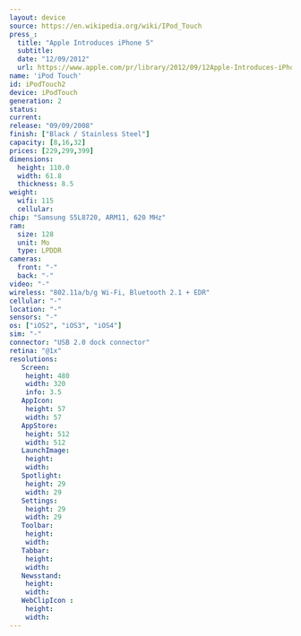 ```yaml
---
layout: device
source: https://en.wikipedia.org/wiki/IPod_Touch
press_:
  title: "Apple Introduces iPhone 5"
  subtitle:
  date: "12/09/2012"
  url: https://www.apple.com/pr/library/2012/09/12Apple-Introduces-iPhone-5.html
name: 'iPod Touch'
id: iPodTouch2
device: iPodTouch
generation: 2
status:
current:
release: "09/09/2008"
finish: ["Black / Stainless Steel"]
capacity: [8,16,32]
prices: [229,299,399]
dimensions:
  height: 110.0
  width: 61.8
  thickness: 8.5
weight:
  wifi: 115
  cellular:
chip: "Samsung S5L8720, ARM11, 620 MHz"
ram:
  size: 128
  unit: Mo
  type: LPDDR
cameras:
  front: "-"
  back: "-"
video: "-"
wireless: "802.11a/b/g Wi‑Fi, Bluetooth 2.1 + EDR"
cellular: "-"
location: "-"
sensors: "-"
os: ["iOS2", "iOS3", "iOS4"]
sim: "-"
connector: "USB 2.0 dock connector"
retina: "@1x"
resolutions:
   Screen:
    height: 480
    width: 320
    info: 3.5
   AppIcon:
    height: 57
    width: 57
   AppStore:
    height: 512
    width: 512
   LaunchImage:
    height:
    width:
   Spotlight:
    height: 29
    width: 29
   Settings:
    height: 29
    width: 29
   Toolbar:
    height:
    width:
   Tabbar:
    height:
    width:
   Newsstand:
    height:
    width:
   WebClipIcon :
    height:
    width:
---
```

